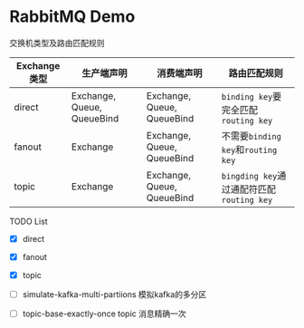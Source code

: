 # RabbitMQ Demo

交换机类型及路由匹配规则

| Exchange 类型 | 生产端声明                 | 消费端声明                 | 路由匹配规则                              |
| ------------- | -------------------------- | -------------------------- | ----------------------------------------- |
| direct        | Exchange, Queue, QueueBind | Exchange, Queue, QueueBind | `binding key`要完全匹配`routing key`      |
| fanout        | Exchange                   | Exchange, Queue, QueueBind | 不需要`binding key`和`routing key`        |
| topic         | Exchange                   | Exchange, Queue, QueueBind | `bingding key`通过通配符匹配`routing key` |

TODO List

- [x] direct
- [x] fanout
- [x] topic
- [ ] simulate-kafka-multi-partiions 模拟kafka的多分区
- [ ] topic-base-exactly-once topic 消息精确一次

